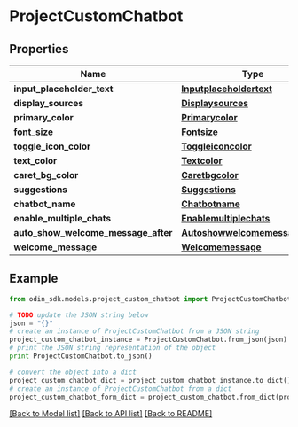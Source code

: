 # ProjectCustomChatbot


## Properties

Name | Type | Description | Notes
------------ | ------------- | ------------- | -------------
**input_placeholder_text** | [**Inputplaceholdertext**](Inputplaceholdertext.md) |  | [optional] 
**display_sources** | [**Displaysources**](Displaysources.md) |  | [optional] 
**primary_color** | [**Primarycolor**](Primarycolor.md) |  | [optional] 
**font_size** | [**Fontsize**](Fontsize.md) |  | [optional] 
**toggle_icon_color** | [**Toggleiconcolor**](Toggleiconcolor.md) |  | [optional] 
**text_color** | [**Textcolor**](Textcolor.md) |  | [optional] 
**caret_bg_color** | [**Caretbgcolor**](Caretbgcolor.md) |  | [optional] 
**suggestions** | [**Suggestions**](Suggestions.md) |  | [optional] 
**chatbot_name** | [**Chatbotname**](Chatbotname.md) |  | [optional] 
**enable_multiple_chats** | [**Enablemultiplechats**](Enablemultiplechats.md) |  | [optional] 
**auto_show_welcome_message_after** | [**Autoshowwelcomemessageafter**](Autoshowwelcomemessageafter.md) |  | [optional] 
**welcome_message** | [**Welcomemessage**](Welcomemessage.md) |  | [optional] 

## Example

```python
from odin_sdk.models.project_custom_chatbot import ProjectCustomChatbot

# TODO update the JSON string below
json = "{}"
# create an instance of ProjectCustomChatbot from a JSON string
project_custom_chatbot_instance = ProjectCustomChatbot.from_json(json)
# print the JSON string representation of the object
print ProjectCustomChatbot.to_json()

# convert the object into a dict
project_custom_chatbot_dict = project_custom_chatbot_instance.to_dict()
# create an instance of ProjectCustomChatbot from a dict
project_custom_chatbot_form_dict = project_custom_chatbot.from_dict(project_custom_chatbot_dict)
```
[[Back to Model list]](../README.md#documentation-for-models) [[Back to API list]](../README.md#documentation-for-api-endpoints) [[Back to README]](../README.md)


